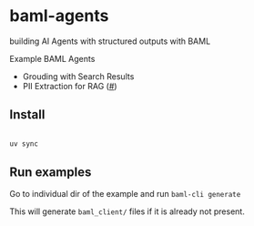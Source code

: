 # baml-agents
building AI Agents with structured outputs with BAML

Example BAML Agents 
- Grouding with Search Results 
- PII Extraction for RAG ([#](pii-extractor))

## Install 
```bash

uv sync
```

## Run examples 

Go to individual dir of the example 
and run `baml-cli generate`

This will generate `baml_client/` files if it is already not present. 



